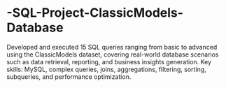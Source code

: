 # -SQL-Project-ClassicModels-Database
Developed and executed 15 SQL queries ranging from basic to advanced using the ClassicModels dataset, covering real-world database scenarios such as data retrieval, reporting, and business insights generation. Key skills: MySQL, complex queries, joins, aggregations, filtering, sorting, subqueries, and performance optimization.
